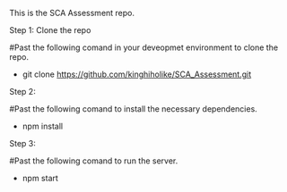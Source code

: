 This is the SCA Assessment repo.

Step 1: Clone the repo

#Past the following comand in your deveopmet environment to clone the repo.
  - git clone https://github.com/kinghiholike/SCA_Assessment.git


Step 2:

#Past the following comand to install the necessary dependencies.
  - npm install

Step 3:

#Past the following comand to run the server.
   - npm start
